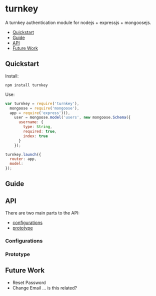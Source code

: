 # turnkey

A turnkey authentication module for nodejs + expressjs + mongoosejs.

* [Quickstart](#quickstart)
* [Guide](#guide)
* [API](#api)
* [Future Work](#future-work)

## Quickstart

Install:
```
npm install turnkey
```

Use:
```js
var turnkey = require('turnkey'),
  mongoose = require('mongoose'),
  app = require('express')(),
    user = mongoose.model('users', new mongoose.Schema({
      username: {
        type: String,
        required: true,
        index: true
      }
    });

turnkey.launch({
  router: app,
  model: 
});
```

## Guide



## API

There are two main parts to the API:

  * [configurations](#configurations)
  * [prototype](#prototype)

### Configurations

### Prototype

## Future Work

 * Reset Password
 * Change Email ... is this related?
